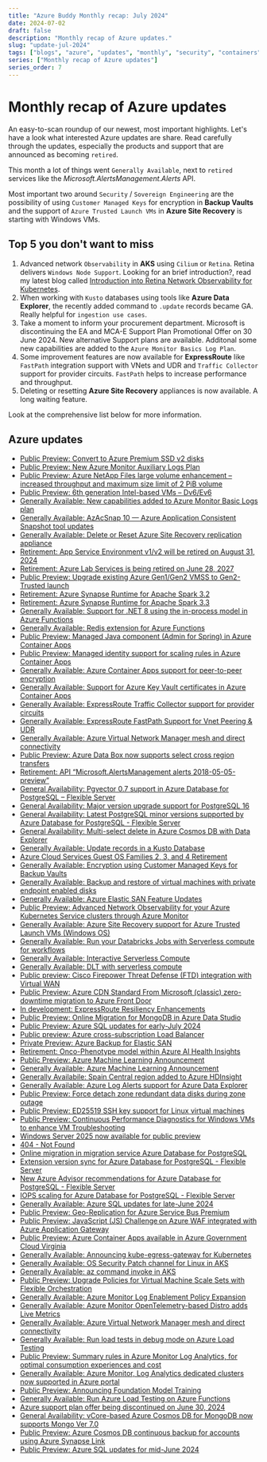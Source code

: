 ```yaml
---
title: "Azure Buddy Monthly recap: July 2024"
date: 2024-07-02
draft: false
description: "Monthly recap of Azure updates."
slug: "update-jul-2024"
tags: ["blogs", "azure", "updates", "monthly", "security", "containers", "management"]
series: ["Monthly recap of Azure updates"]
series_order: 7
---
```


# Monthly recap of Azure updates 

An easy-to-scan roundup of our newest, most important highlights. Let's have a look what interested Azure updates are share. Read carefully through the updates, especially the products and support that are announced as becoming `retired`.

This month a lot of things went `Generally Available`, next to `retired` services like the *Microsoft.AlertsManagement.Alerts* API.

Most important two around `Security` / `Sovereign Engineering` are the possibility of using `Customer Managed Keys` for encryption in **Backup Vaults** and the support of `Azure Trusted Launch VMs` in **Azure Site Recovery** is starting with Windows VMs.

## Top 5 you don't want to miss

1. Advanced network `Observability` in **AKS** using `Cilium` or `Retina`. Retina delivers `Windows Node Support`. Looking for an brief introduction?, read my latest blog called [Introduction into Retina Network Observability for Kubernetes](https://azurebuddy.online/tips-tricks/intro-retina-obs/).
2. When working with `Kusto` databases using tools like **Azure Data Explorer**, the recently added command to `.update` records became GA. Really helpful for `ingestion use cases`.
3. Take a moment to inform your procurement department. Microsoft is discontinuing the EA and MCA-E Support Plan Promotional Offer on 30 June 2024. New alternative Support plans are available. Additonal some new capabilities are added to the `Azure Monitor Basics Log Plan`.
4. Some improvement features are now available for **ExpressRoute** like `FastPath` integration support with VNets and UDR and `Traffic Collector` support for provider circuits. `FastPath` helps to increase performance and throughput.
5. Deleting or resetting **Azure Site Recovery** appliances is now available. A long waiting feature.

Look at the comprehensive list below for more information.

## Azure updates

- [Public Preview: Convert to Azure Premium SSD v2 disks](https://azure.microsoft.com/en-us/updates/v2/convert-to-azure-premium-ssd-v2)
- [Public Preview: New Azure Monitor Auxiliary Logs Plan](https://azure.microsoft.com/en-us/updates/v2/Azure-Monitor-Auxiliary-Logs)
- [Public Preview: Azure NetApp Files large volume enhancement – increased throughput and maximum size limit of 2 PiB volume](https://azure.microsoft.com/en-us/updates/v2/Large-Volume-enhancements)
- [Public Preview: 6th generation Intel-based VMs – Dv6/Ev6](https://azure.microsoft.com/en-us/updates/v2/6th-generation-Intel-based-VMs-Dv6-Ev6)
- [Generally Available: New capabilities added to Azure Monitor Basic Logs plan](https://azure.microsoft.com/en-us/updates/v2/Azure-Monitor-Basic-Logs-Updates)
- [Generally Available: AzAcSnap 10 — Azure Application Consistent Snapshot tool updates](https://azure.microsoft.com/en-us/updates/v2/AzAcSnap-10-GA)
- [Generally Available: Delete or Reset Azure Site Recovery replication appliance](https://azure.microsoft.com/en-us/updates/v2/azure-site-recovery-delete-reset-appliance-announcement)
- [Retirement: App Service Environment v1/v2 will be retired on August 31, 2024](https://azure.microsoft.com/en-us/updates/v2/App-Service-Environment-Retirement-Update)
- [Retirement: Azure Lab Services is being retired on June 28, 2027](https://azure.microsoft.com/en-us/updates/v2/Azure-Lab-Services-is-being-retired)
- [Public Preview: Upgrade existing Azure Gen1/Gen2 VMSS to Gen2-Trusted launch](https://azure.microsoft.com/en-us/updates/v2/public-preview-upgrade-existing-vmss-to-trusted-launch)
- [Retirement: Azure Synapse Runtime for Apache Spark 3.2](https://azure.microsoft.com/en-us/updates/v2/azure-synapse-runtime-for-apache-spark-32-deprecated)
- [Retirement: Azure Synapse Runtime for Apache Spark 3.3](https://azure.microsoft.com/en-us/updates/v2/Azure-Synapse-runtime-Apache-Spark-3-3-EOS)
- [Generally Available: Support for .NET 8 using the in-process model in Azure Functions](https://azure.microsoft.com/en-us/updates/v2/Azure-Functions-supports-NET8-using-in-process-model)
- [Generally Available: Redis extension for Azure Functions](https://azure.microsoft.com/en-us/updates/v2/Redis-Extension-Azure-Functions)
- [Public Preview: Managed Java component (Admin for Spring) in Azure Container Apps](https://azure.microsoft.com/en-us/updates/v2/Preview-Managed-Java-component-in-Azure-Container-Apps)
- [Public Preview: Managed identity support for scaling rules in Azure Container Apps](https://azure.microsoft.com/en-us/updates/v2/Preview-Managed-identity-support-for-scaling-rules-ACA)
- [Generally Available: Azure Container Apps support for peer-to-peer encryption](https://azure.microsoft.com/en-us/updates/v2/GA-ACA-support-for-peer-to-peer-encryption)
- [Generally Available: Support for Azure Key Vault certificates in Azure Container Apps](https://azure.microsoft.com/en-us/updates/v2/Support-for-Azure-Key-Vault-certificates-ACA)
- [Generally Available: ExpressRoute Traffic Collector support for provider circuits](https://azure.microsoft.com/en-us/updates/v2/ExpressRoute-Traffic-Collector-Support-For-Provider-Circuits)
- [Generally Available: ExpressRoute FastPath Support for Vnet Peering & UDR](https://azure.microsoft.com/en-us/updates/v2/ExpressRoute-FastPath-Support)
- [Generally Available: Azure Virtual Network Manager mesh and direct connectivity](https://azure.microsoft.com/en-us/updates/v2/Azure-Virtual-Network-Manager-Mesh-direct-connectivity)
- [Public Preview: Azure Data Box now supports select cross region transfers](https://azure.microsoft.com/en-us/updates/v2/cross-region-transfers-for-azure-data-box)
- [Retirement: API “Microsoft.AlertsManagement alerts 2018-05-05-preview”](https://azure.microsoft.com/en-us/updates/v2/Alerts-Management-Alerts-Deprectaion)
- [General Availability: Pgvector 0.7 support in Azure Database for PostgreSQL – Flexible Server](https://azure.microsoft.com/en-us/updates/v2/Pgvector-support-in-Azure-Database)
- [General Availability: Major version upgrade support for PostgreSQL 16](https://azure.microsoft.com/en-us/updates/v2/Major-version-upgrade-support-for-PostgreSQL16)
- [General Availability: Latest PostgreSQL minor versions supported by Azure Database for PostgreSQL - Flexible Server](https://azure.microsoft.com/en-us/updates/v2/Latest-PostgreSQL-minor-versions-supported)
- [General Availability: Multi-select delete in Azure Cosmos DB with Data Explorer](https://azure.microsoft.com/en-us/updates/v2/GA-Multi-select-delete-Cosmos-DB)
- [Generally Available: Update records in a Kusto Database](https://azure.microsoft.com/en-us/updates/v2/Update-Records-in-Kutso-Databases)
- [Azure Cloud Services Guest OS Families 2, 3, and 4 Retirement](https://azure.microsoft.com/en-us/updates/v2/Guest-OS-Family-Retirement)
- [Generally Available: Encryption using Customer Managed Keys for Backup Vaults](https://azure.microsoft.com/en-us/updates/v2/cmk-for-backup-vaults-ga/)
- [Generally Available: Backup and restore of virtual machines with private endpoint enabled disks](https://azure.microsoft.com/en-us/updates/v2/azure-backup-vm-disk-access-ga)
- [Generally Available: Azure Elastic SAN Feature Updates](https://azure.microsoft.com/en-us/updates/v2/Azure-Elastic-SAN-Feature-Updates)
- [Public Preview: Advanced Network Observability for your Azure Kubernetes Service clusters through Azure Monitor](https://azure.microsoft.com/en-us/updates/v2/Advanced-Network-Observability-AKS)
- [Generally Available: Azure Site Recovery support for Azure Trusted Launch VMs (Windows OS)](https://azure.microsoft.com/en-us/updates/v2/generally-available-azure-site-recovery-support-for-azure-trusted-launch-vms-windows-os)
- [Generally Available: Run your Databricks Jobs with Serverless compute for workflows](https://azure.microsoft.com/en-us/updates/v2/Databricks-Jobs-Serverless-Compute)
- [Generally Available: Interactive Serverless Compute](https://azure.microsoft.com/en-us/updates/v2/interactive-serverless-compute-AU)
- [Generally Available: DLT with serverless compute](https://azure.microsoft.com/en-us/updates/v2/DLT-Serverless-Compute)
- [Public preview: Cisco Firepower Threat Defense (FTD) integration with Virtual WAN](https://azure.microsoft.com/en-us/updates/v2/Cisco-Firepower-Threat-Defense)
- [Public Preview: Azure CDN Standard From Microsoft (classic) zero-downtime migration to Azure Front Door](https://azure.microsoft.com/en-us/updates/v2/CDN-Standard-Form-Azure-Front-Door)
- [In development: ExpressRoute Resiliency Enhancements](https://azure.microsoft.com/en-us/updates/v2/ExpressRoute-Resiliency-Enhancements)
- [Public Preview: Online Migration for MongoDB in Azure Data Studio](https://azure.microsoft.com/en-us/updates/v2/Online-Migration-MongoDB-Azure-Data-Studio)
- [Public Preview: Azure SQL updates for early-July 2024](https://azure.microsoft.com/en-us/updates/v2/Preview-Azure-SQL-July-2024)
- [Public preview: Azure cross-subscription Load Balancer](https://azure.microsoft.com/en-us/updates/v2/Cross-Subscription-Load-Balancer)
- [Private Preview: Azure Backup for Elastic SAN](https://azure.microsoft.com/en-us/updates/v2/Azure-Backup-for-Elastic-SAN)
- [Retirement: Onco-Phenotype model within Azure AI Health Insights](https://azure.microsoft.com/en-us/updates/v2/OncoPhenotype-with-Azure-Health-Insights-Retirement)
- [Public Preview: Azure Machine Learning Announcement](https://azure.microsoft.com/en-us/updates/v2/Azure-Machine-Learning-Announcements-Preview)
- [Generally Available: Azure Machine Learning Announcement](https://azure.microsoft.com/en-us/updates/v2/Azure-Machine-Learning-GA)
- [Generally Availabile: Spain Central region added to Azure HDInsight](https://azure.microsoft.com/en-us/updates/v2/Spain-Central-added-to-Azure-HDInsight)
- [Generally Available: Azure Log Alerts support for Azure Data Explorer](https://azure.microsoft.com/en-us/updates/v2/Log-Alerts-for-Azure-Data-Explorer)
- [Public Preview: Force detach zone redundant data disks during zone outage](https://azure.microsoft.com/en-us/updates/v2/Force-Detach-Zone)
- [Public Preview: ED25519 SSH key support for Linux virtual machines](https://azure.microsoft.com/en-us/updates/v2/SSH-Key-Support-for-Linux-VMs)
- [Public Preview: Continuous Performance Diagnostics for Windows VMs to enhance VM Troubleshooting](https://azure.microsoft.com/en-us/updates/v2/Continuous-Performance-Diagnostics-for-Windows-VMSs)
- [Windows Server 2025 now available for public preview](https://azure.microsoft.com/en-us/updates/v2/Windows-Server-2025-Preview)
- [404 - Not Found](https://azure.microsoft.com/en-us/updates/v2/Redis-7.2-on-Azure-Cache)
- [Online migration in migration service Azure Database for PostgreSQL](https://azure.microsoft.com/en-us/updates/v2/Migration-Service-Azure-DB-PostgreSQL)
- [Extension version sync for Azure Database for PostgreSQL - Flexible Server](https://azure.microsoft.com/en-us/updates/v2/Extension-version-sync-Azure-DB-PostgreSQL)
- [New Azure Advisor recommendations for Azure Database for PostgreSQL - Flexible Server](https://azure.microsoft.com/en-us/updates/v2/Advisor-Recommendation-Azure-DB-PostgreSQL)
- [IOPS scaling for Azure Database for PostgreSQL - Flexible Server](https://azure.microsoft.com/en-us/updates/v2/IOPS-for-Azure-DB-for-PostgreSQL)
- [Generally Available: Azure SQL updates for late-June 2024](https://azure.microsoft.com/en-us/updates/v2/SQL-Updates-June-2024)
- [Public Preview: Geo-Replication for Azure Service Bus Premium](https://azure.microsoft.com/en-us/updates/v2/Geo-Replication-Service-Bus-Premium)
- [Public Preview: JavaScript (JS) Challenge on Azure WAF integrated with Azure Application Gateway](https://azure.microsoft.com/en-us/updates/v2/Javascript-Challenge-on-Azure-WAF)
- [Public Preview: Azure Container Apps available in Azure Government Cloud Virginia](https://azure.microsoft.com/en-us/updates/v2/Container-Apps-in-Azure-Government-Cloud)
- [Generally Available: Announcing kube-egress-gateway for Kubernetes](https://azure.microsoft.com/en-us/updates/v2/kube-egress-gateway-for-Kubernetes)
- [Generally Available: OS Security Patch channel for Linux in AKS](https://azure.microsoft.com/en-us/updates/v2/OS-Security-Patch-Channel-For-Linux)
- [Generally Available: az command invoke in AKS](https://azure.microsoft.com/en-us/updates/v2/az-command-invoke-in-AKS)
- [Public Preview: Upgrade Policies for Virtual Machine Scale Sets with Flexible Orchestration](https://azure.microsoft.com/en-us/updates/v2/VM-Scale-Sets-Flexible-Orchestration)
- [Generally Available: Azure Monitor Log Enablement Policy Expansion](https://azure.microsoft.com/en-us/updates/v2/Log-Enablement-Policy-Expansion)
- [Generally Available: Azure Monitor OpenTelemetry-based Distro adds Live Metrics](https://azure.microsoft.com/en-us/updates/v2/Azure-Monitor-Distro-Metrics)
- [Generally Available: Azure Virtual Network Manager mesh and direct connectivity](https://azure.microsoft.com/en-us/updates/v2/GA-Virtual-Network-Manager-mesh-and-direct-connectivity)
- [Generally Available: Run load tests in debug mode on Azure Load Testing](https://azure.microsoft.com/en-us/updates/v2/Run-Load-Test-Debug-Mode)
- [Public Preview: Summary rules in Azure Monitor Log Analytics, for optimal consumption experiences and cost](https://azure.microsoft.com/en-us/updates/v2/Preview-Summary-Rules-Azure-Monitor-Log-Analytics)
- [Generally Available: Azure Monitor, Log Analytics dedicated clusters now supported in Azure portal](https://azure.microsoft.com/en-us/updates/v2/Azure-Monitor-Log-Analytics-Support)
- [Public Preview: Announcing Foundation Model Training](https://azure.microsoft.com/en-us/updates/v2/Foundation-Model-Training)
- [Generally Available: Run Azure Load Testing on Azure Functions](https://azure.microsoft.com/en-us/updates/v2/Azure-Load-Testing-Azure-Functions)
- [Azure support plan offer being discontinued on June 30, 2024](https://azure.microsoft.com/en-us/updates/v2/Azure-Support-Plan-Discontinued)
- [General Availability: vCore-based Azure Cosmos DB for MongoDB now supports Mongo Ver 7.0](https://azure.microsoft.com/en-us/updates/v2/vCore-Azure-Cosmos-DB-for-MongoDB-supports-v7)
- [Public Preview: Azure Cosmos DB continuous backup for accounts using Azure Synapse Link](https://azure.microsoft.com/en-us/updates/v2/Cosmos-DB-continuous-backup-Azure-Synapse-Link)
- [Public Preview: Azure SQL updates for mid-June 2024](https://azure.microsoft.com/en-us/updates/v2/Azure-SQL-Updates-June-2024)
